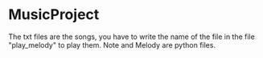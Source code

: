 # MusicProject
The txt files are the songs, you have to write the name of the file in the file "play_melody" to play them. 
Note and Melody are python files.


